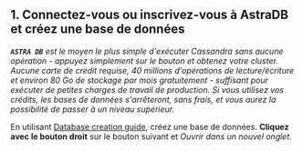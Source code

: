## 1. Connectez-vous ou inscrivez-vous à AstraDB et créez une base de données

_**`ASTRA DB`** est le moyen le plus simple d'exécuter Cassandra sans aucune opération - appuyez simplement sur le bouton et obtenez votre cluster. Aucune carte de crédit requise, 40 millions d'opérations de lecture/écriture et environ 80 Go de stockage par mois gratuitement - suffisant pour exécuter de petites charges de travail de production. Si vous utilisez vos crédits, les bases de données s'arrêteront, sans frais, et vous aurez la possibilité de passer à un niveau supérieur._

En utilisant [Database creation guide](https://awesome-astra.github.io/docs/pages/astra/create-instance/#c-procedure), créez une base de données. **Cliquez avec le bouton droit** sur le bouton suivant et *Ouvrir dans un nouvel onglet.*
